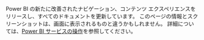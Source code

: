 Power BI の新たに改善されたナビゲーション、コンテンツ エクスペリエンスをリリースし、すべてのドキュメントを更新しています。
このページの情報とスクリーンショットは、画面に表示されるものと違うかもしれません。 詳細については、[Power BI サービスの操作](../consumer/end-user-experience.md)を参照してください。</font>
